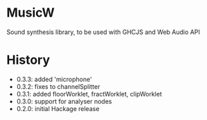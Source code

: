 # MusicW

Sound synthesis library, to be used with GHCJS and Web Audio API  

# History

- 0.3.3: added 'microphone'
- 0.3.2: fixes to channelSplitter
- 0.3.1: added floorWorklet, fractWorklet, clipWorklet
- 0.3.0: support for analyser nodes
- 0.2.0: initial Hackage release
